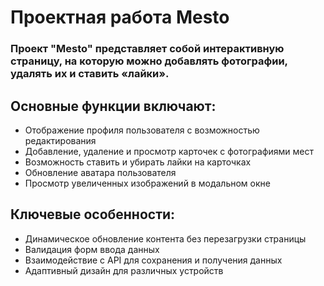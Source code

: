 # Проектная работа Mesto

### Проект "Mesto" представляет собой интерактивную страницу, на которую можно добавлять фотографии, удалять их и ставить «лайки». 

## Основные функции включают:
* Отображение профиля пользователя с возможностью редактирования
* Добавление, удаление и просмотр карточек с фотографиями мест
* Возможность ставить и убирать лайки на карточках
* Обновление аватара пользователя
* Просмотр увеличенных изображений в модальном окне

## Ключевые особенности:
* Динамическое обновление контента без перезагрузки страницы
* Валидация форм ввода данных
* Взаимодействие с API для сохранения и получения данных
* Адаптивный дизайн для различных устройств

